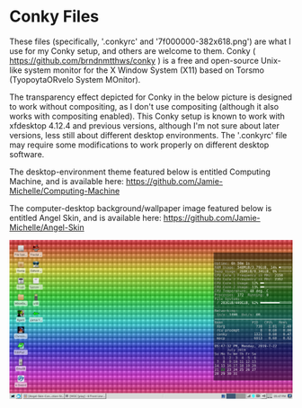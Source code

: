 # Conky Files

These files (specifically, '.conkyrc' and '7f000000-382x618.png') are what I use for my Conky setup, and others are welcome to them. Conky ( https://github.com/brndnmtthws/conky ) is a free and open-source Unix-like system monitor for the X Window System (X11) based on Torsmo (TyopoytaORvelo System MOnitor).

The transparency effect depicted for Conky in the below picture is designed to work without compositing, as I don't use compositing (although it also works with compositing enabled). This Conky setup is known to work with xfdesktop 4.12.4 and previous versions, although I'm not sure about later versions, less still about different desktop environments. The '.conkyrc' file may require some modifications to work properly on different desktop software.

The desktop-environment theme featured below is entitled Computing Machine, and is available here: https://github.com/Jamie-Michelle/Computing-Machine

The computer-desktop background/wallpaper image featured below is entitled Angel Skin, and is available here: https://github.com/Jamie-Michelle/Angel-Skin

![Angel-Skin-on-Computing-Machine.png](https://raw.githubusercontent.com/Jamie-Michelle/Conky-Files/master/Angel-Skin-on-Computing-Machine.png)
